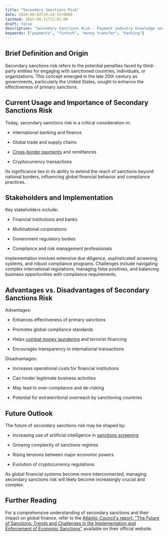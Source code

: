```yaml
---
title: "Secondary Sanctions Risk"
date: 2024-08-02T19:24:52+0000
lastmod: 2025-08-11T12:01:00
draft: false
description: "Secondary Sanctions Risk - Payment industry knowledge and insights"
keywords: ["payments", "fintech", "money transfer", "banking"]
---
```


## Brief Definition and Origin

Secondary sanctions risk refers to the potential penalties faced by third-party entities for engaging with sanctioned countries, individuals, or organizations. This concept emerged in the late 20th century as governments, particularly the United States, sought to enhance the effectiveness of primary sanctions.

## Current Usage and Importance of Secondary Sanctions Risk

Today, secondary sanctions risk is a critical consideration in:

- International banking and finance

- Global trade and supply chains

- [Cross-border payments](https://faisalkhanllc.xyz/resources/payments-wiki/c/cross-border-payments/) and remittances

- Cryptocurrency transactions

Its significance lies in its ability to extend the reach of sanctions beyond national borders, influencing global financial behavior and compliance practices.

## Stakeholders and Implementation

Key stakeholders include:

- Financial institutions and banks

- Multinational corporations

- Government regulatory bodies

- Compliance and risk management professionals

Implementation involves extensive due diligence, sophisticated screening systems, and robust compliance programs. Challenges include navigating complex international regulations, managing false positives, and balancing business opportunities with compliance requirements.

## Advantages vs. Disadvantages of Secondary Sanctions Risk

Advantages:

- Enhances effectiveness of primary sanctions

- Promotes global compliance standards

- Helps [combat money laundering](https://faisalkhanllc.xyz/resources/payments-wiki/a/anti-money-laundering-aml/) and terrorist financing

- Encourages transparency in international transactions

Disadvantages:

- Increases operational costs for financial institutions

- Can hinder legitimate business activities

- May lead to over-compliance and de-risking

- Potential for extraterritorial overreach by sanctioning countries

## Future Outlook

The future of secondary sanctions risk may be shaped by:

- Increasing use of artificial intelligence in [sanctions screening](https://faisalkhanllc.xyz/resources/payments-wiki/s/sanctions-screening/)

- Growing complexity of sanctions regimes

- Rising tensions between major economic powers

- Evolution of cryptocurrency regulations

As global financial systems become more interconnected, managing secondary sanctions risk will likely become increasingly crucial and complex.

## Further Reading

For a comprehensive understanding of secondary sanctions and their impact on global finance, refer to the [Atlantic Council's report: "The Future of Sanctions: Trends and Challenges in the Implementation and Enforcement of Economic Sanctions"](https://www.atlanticcouncil.org/) available on their official website.